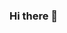 ### Hi there 👋

<!--
**Harshada180201/Harshada180201** is a ✨ _special_ ✨ repository because its `README.md` (this file) appears on your GitHub profile.

Here are some ideas to get you started:

- 👨‍🎓 I am Harshada Nikam, currently embarking on my B.E. journey from D.Y. Patil College Of Engineering, Akurdi, Pune..
- 🌱 I’m currently learning Web Development 
- 📫 How to reach me: harshadanikam1802@gmail.com
- 😄 Pronouns: She/Her
-->
